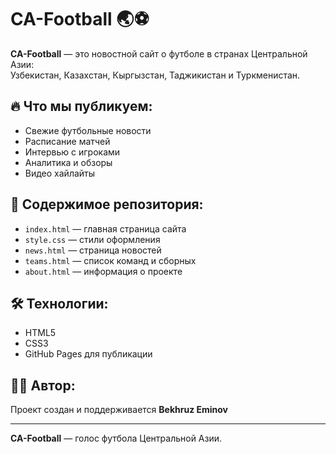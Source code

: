 # CA-Football 🌏⚽

**CA-Football** — это новостной сайт о футболе в странах Центральной Азии:  
Узбекистан, Казахстан, Кыргызстан, Таджикистан и Туркменистан.

## 🔥 Что мы публикуем:
- Свежие футбольные новости  
- Расписание матчей  
- Интервью с игроками  
- Аналитика и обзоры  
- Видео хайлайты

## 📁 Содержимое репозитория:
- `index.html` — главная страница сайта  
- `style.css` — стили оформления  
- `news.html` — страница новостей  
- `teams.html` — список команд и сборных  
- `about.html` — информация о проекте

## 🛠️ Технологии:
- HTML5  
- CSS3  
- GitHub Pages для публикации

## 👨‍💻 Автор:
Проект создан и поддерживается **Bekhruz Eminov**

---

**CA-Football** — голос футбола Центральной Азии.

